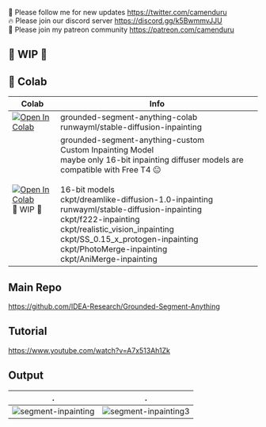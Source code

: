 🐣 Please follow me for new updates https://twitter.com/camenduru <br />
🔥 Please join our discord server https://discord.gg/k5BwmmvJJU <br />
🥳 Please join my patreon community https://patreon.com/camenduru <br />

## 🚦 WIP 🚦

## 🦒 Colab 

| Colab | Info
| --- | --- |
[![Open In Colab](https://colab.research.google.com/assets/colab-badge.svg)](https://colab.research.google.com/github/camenduru/grounded-segment-anything-colab/blob/main/grounded-segment-anything-colab.ipynb) | grounded-segment-anything-colab <br /> runwayml/stable-diffusion-inpainting
[![Open In Colab](https://colab.research.google.com/assets/colab-badge.svg)](https://colab.research.google.com/github/camenduru/grounded-segment-anything-colab/blob/main/grounded-segment-anything-custom.ipynb) <br /> 🚦 WIP 🚦 | grounded-segment-anything-custom <br /> Custom Inpainting Model <br /> maybe only 16-bit inpainting diffuser models are compatible with Free T4 😐 <br /> <br /> 16-bit models <br /> ckpt/dreamlike-diffusion-1.0-inpainting <br /> runwayml/stable-diffusion-inpainting <br /> ckpt/f222-inpainting <br /> ckpt/realistic_vision_inpainting <br /> ckpt/SS_0.15_x_protogen-inpainting <br /> ckpt/PhotoMerge-inpainting <br /> ckpt/AniMerge-inpainting

## Main Repo
https://github.com/IDEA-Research/Grounded-Segment-Anything

## Tutorial
https://www.youtube.com/watch?v=A7x513Ah1Zk

## Output
| . | .
| --- | --- |
![segment-inpainting](https://user-images.githubusercontent.com/54370274/230939654-6e667075-1c5c-4e91-9720-69631cd259dc.png) | ![segment-inpainting3](https://user-images.githubusercontent.com/54370274/231049649-a0c57991-ec04-4d2d-a10d-cca75ab92a13.png)
